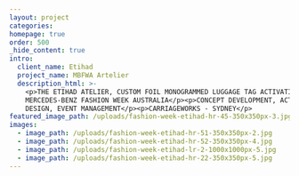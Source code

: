 ```yaml
---
layout: project
categories:
homepage: true
order: 500
_hide_content: true
intro:
  client_name: Etihad
  project_name: MBFWA Artelier
  description_html: >-
    <p>THE ETIHAD ATELIER, CUSTOM FOIL MONOGRAMMED LUGGAGE TAG ACTIVATION AT
    MERCEDES-BENZ FASHION WEEK AUSTRALIA</p><p>CONCEPT DEVELOPMENT, ACTIVATION
    DESIGN, EVENT MANAGEMENT</p><p>CARRIAGEWORKS - SYDNEY</p>
featured_image_path: /uploads/fashion-week-etihad-hr-45-350x350px-3.jpg
images:
  - image_path: /uploads/fashion-week-etihad-hr-51-350x350px-2.jpg
  - image_path: /uploads/fashion-week-etihad-hr-52-350x350px-4.jpg
  - image_path: /uploads/fashion-week-etihad-lr-2-1000x1000px-5.jpg
  - image_path: /uploads/fashion-week-etihad-hr-22-350x350px-5.jpg
---
```


